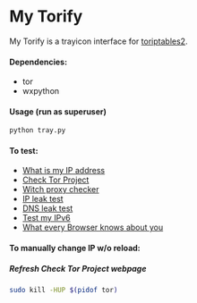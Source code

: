 # My Torify

My Torify is a trayicon interface for [toriptables2](https://github.com/ruped24/toriptables2).

#### Dependencies:
* tor
* wxpython

#### Usage (run as superuser)
```bash
python tray.py
```
#### To test:
* [What is my IP address](http://whatismyipaddress.com)
* [Check Tor Project](https://check.torproject.org)
* [Witch proxy checker](http://witch.valdikss.org.ru)
* [IP leak test](http://www.doileak.com/)
* [DNS leak test](http://dnsleaktest.com)
* [Test my IPv6](http://testmyipv6.com/)
* [What every Browser knows about you](http://webkay.robinlinus.com/)


#### To manually change IP w/o reload:
##### Refresh Check Tor Project webpage
```bash
sudo kill -HUP $(pidof tor)
```